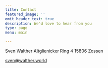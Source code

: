 ```yaml
---
title: Contact
featured_image: ''
omit_header_text: true
description: We'd love to hear from you
type: page
menu: main

---
```

Sven Walther
Altglienicker Ring 4
15806 Zossen

sven@walther.world
